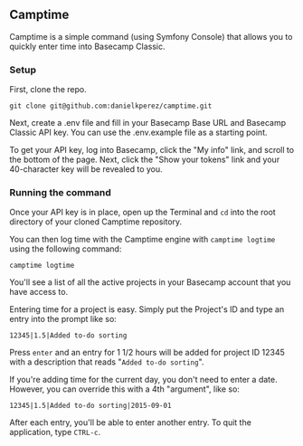 ## Camptime

Camptime is a simple command (using Symfony Console) that allows you to quickly enter time into Basecamp Classic.


### Setup

First, clone the repo.

	git clone git@github.com:danielkperez/camptime.git

Next, create a .env file and fill in your Basecamp Base URL and Basecamp Classic API key. You can use the .env.example file as a starting point.

To get your API key, log into Basecamp, click the "My info" link, and scroll to the bottom of the page. Next, click the "Show your tokens" link and your 40-character key will be revealed to you.


### Running the command

Once your API key is in place, open up the Terminal and `cd` into the root directory of your cloned Camptime repository.

You can then log time with the Camptime engine with `camptime logtime` using the following command:

    camptime logtime

You'll see a list of all the active projects in your Basecamp account that you have access to.

Entering time for a project is easy. Simply put the Project's ID and type an entry into the prompt like so:

	12345|1.5|Added to-do sorting

Press `enter` and an entry for 1 1/2 hours will be added for project ID 12345 with a description that reads "`Added to-do sorting`".

If you're adding time for the current day, you don't need to enter a date. However, you can override this with a 4th "argument", like so:

	12345|1.5|Added to-do sorting|2015-09-01

After each entry, you'll be able to enter another entry. To quit the application, type `CTRL-c`.
